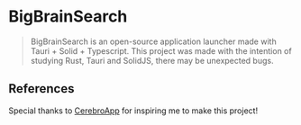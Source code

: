 # BigBrainSearch
> BigBrainSearch is an open-source application launcher made with Tauri + Solid + Typescript.
> This project was made with the intention of studying Rust, Tauri and SolidJS, there may be unexpected bugs. 

<!-- ## Usage -->
<!-- ## Build from source -->
## References
Special thanks to [CerebroApp](https://github.com/cerebroapp/cerebro/tree/master) for inspiring me to make this project!
